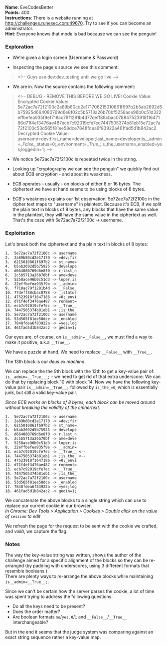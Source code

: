 **Name**: EveCodesBetter  
**Points**: 400  
**Instructions**: There is a website running at http://challenges.runesec.com:49670. Try to see if you can become an administrator.  
**Hint**: Everyone knows that mode is bad because we can see the penguin!  

### Exploration
- We're given a login screen (Username & Password)

- Inspecting the page's source we see this comment:
> \<!-- Guys use dev:dev_testing until we go live --\>  

- We are in. Now the source contains the following comment:
> \<!-- DEBUG - REMOVE THIS BEFORE WE GO LIVE!
Cookie Value:
Encrypted Cookie Value: 5e72ac7a72f2100c2a89b80cd2e171706215010861f697b2b5ab2692d5b75925d664080769d6e8f02c5b5713a26b70bf5258ace96b0c51d322effbefea935f9ef718ac79f1281b4d77deff88cbac078847523918f1647186d71f4ef3476ae487ecb7c92019cfe7ec7447505374b81eb15e72ac7a72f2100c53d565f81ee58dce7848fdea6f83922a461fad5d1b842ac2
Decrypted Cookie Value: username=dev;first_name=developer;last_name=developer;is\__admin=\__False\__;status=0;_environment=\__True\__;is_the_username_enabled=yes;loggedin=1;
--\>  

- We notice 5e72ac7a72f2100c is repeated twice in the string. 

- Looking up "cryptography we can see the penguin" we quickly find out about ECB encryption - and about its weakness. 

- ECB operates - usually - on blocks of either 8 or 16 bytes. The ciphertext we have at hand seems to be using blocks of 8 bytes.

- ECB's weakness explains our 1st observation. 5e72ac7a72f2100c in the cipher text maps to "username" in plaintext. Because it's ECB, if we split the plain text in blocks of 8 bytes, any blocks that have the same value in the plaintext, they will have the same value in the ciphertext as well. That's the case with 5e72ac7a72f2100c -> username.

### Exploitation 
Let's break both the ciphertext and tha plain text in blocks of 8 bytes:
```
1.  5e72ac7a72f2100c -> username
2.  2a89b80cd2e17170 -> =dev;fir
3.  6215010861f697b2 -> st_name=
4.  b5ab2692d5b75925 -> develope
5.  d664080769d6e8f0 -> r;last_n
6.  2c5b5713a26b70bf -> ame=deve
7.  5258ace96b0c51d3 -> loper;is
8.  22effbefea935f9e -> __admin=
9.  f718ac79f1281b4d -> __False_
10. 77deff88cbac0788 -> _;status
11. 47523918f1647186 -> =0;_envi
12. d71f4ef3476ae487 -> ronment=
13. ecb7c92019cfe7ec -> __True__
14. 7447505374b81eb1 -> ;is_the_
15. 5e72ac7a72f2100c -> username
16. 53d565f81ee58dce -> _enabled
17. 7848fdea6f83922a -> =yes;log
18. 461fad5d1b842ac2 -> gedin=1;
```
Our eyes are, of course, on `is__admin=__False__`, we must find a way to make it positive, a.k.a `__True__`.  

We have a puzzle at hand. We need to replace `__False__` with `__True__`.  

The 13th block is our *deus ex machina*.  

We can replace the the 9th block with the 13th to get a key-value pair of: `is__admin=__True___;` - we need to get rid of that extra underscore.
We can do that by replacing block 10 with block 14. Now we have the following key-value pair `is__admin=__True__;` followed by `is_the_=0`, which is essentially junk, but still a valid key-value pair.

*Since ECB works on blocks of 8 bytes, each block can be moved around without breaking the validity of the ciphertext.*

```
1.  5e72ac7a72f2100c -> username
2.  2a89b80cd2e17170 -> =dev;fir
3.  6215010861f697b2 -> st_name=
4.  b5ab2692d5b75925 -> develope
5.  d664080769d6e8f0 -> r;last_n
6.  2c5b5713a26b70bf -> ame=deve
7.  5258ace96b0c51d3 -> loper;is
8.  22effbefea935f9e -> __admin=
13. ecb7c92019cfe7ec -> __True__ <--
14. 7447505374b81eb1 -> ;is_the_ <--
11. 47523918f1647186 -> =0;_envi
12. d71f4ef3476ae487 -> ronment=
13. ecb7c92019cfe7ec -> __True__
14. 7447505374b81eb1 -> ;is_the_
15. 5e72ac7a72f2100c -> username
16. 53d565f81ee58dce -> _enabled
17. 7848fdea6f83922a -> =yes;log
18. 461fad5d1b842ac2 -> gedin=1;
```

We concatenate the above blocks to a single string which can use to replace our current cookie in our browser.  
*In Chrome: Dev Tools > Application > Cookies > Double click on the value of `session` to edit*  

We refresh the page for the request to be sent with the cookie we crafted, and *voilà*, we capture the flag.

### Notes
The way the key-value string was written, shows the author of the challenge aimed for a specific alignment of the blocks so they can be re-arranged (by padding with underscores, using 3 different formats that resemble booleans.)  
There are plenty ways to re-arrange the above blocks while maintaining `is__admin=__True__;`.   

Since we can't be certain how the server parses the cookie, a lot of time was spent trying to address the following questions:  
- Do all the keys need to be present?
- Does the order matter?
- Are boolean formats `no`/`yes`, `0`/`1` and `__False__`/`__True__` interchangeable?   

But in the end it seems that the judge system was comparing against an exact string sequence rather a key-value map. 
